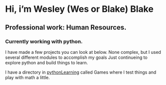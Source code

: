 # Hi, i’m Wesley (Wes or Blake) Blake
## Professional work: Human Resources.

### Currently working with python.
I have made a few projects you can look at below. None complex, but I used several different modules to accomplish my goals
Just continueing to explore python and build things to learn.

I have a directory in [pythonLearning](https://github.com/Wblake95/pythonLearning) called Games where I test things and play with math a little.


<!---
Wblake95/Wblake95 is a ✨ special ✨ repository because its `README.md` (this file) appears on your GitHub profile.
You can click the Preview link to take a look at your changes.
--->
